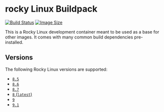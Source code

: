 # rocky Linux Buildpack

[![Build Status](https://github.drone.simd.stream/api/badges/andreipoe/buildpack-rocky/status.svg)](https://github.drone.simd.stream/andreipoe/buildpack-rocky)
[![Image Size](https://img.shields.io/docker/image-size/andreipoe/buildpack-rocky)](https://hub.docker.com/r/andreipoe/buildpack-rocky)

This is a Rocky Linux development container meant to be used as a base for other images.
It comes with many common build dependencies pre-installed.

## Versions

The following Rocky Linux versions are supported:

* [`8.5`](https://github.com/andreipoe/buildpack-rocky/blob/master/8.5/Dockerfile)
* [`8.6`](https://github.com/andreipoe/buildpack-rocky/blob/master/8.6/Dockerfile)
* [`8.7`](https://github.com/andreipoe/buildpack-rocky/blob/master/8.7/Dockerfile)
* [`8` (`latest`)](https://github.com/andreipoe/buildpack-rocky/blob/master/8/Dockerfile)
* [`9`](https://github.com/andreipoe/buildpack-rocky/blob/master/9/Dockerfile)
* [`9.1`](https://github.com/andreipoe/buildpack-rocky/blob/master/9.1/Dockerfile)
